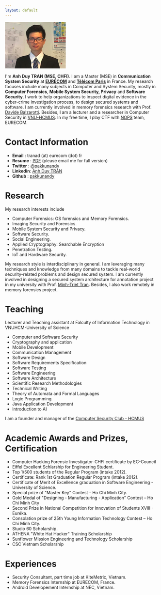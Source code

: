 ```yaml
---
layout: default
---
```


![Avatar](./assets/images/avatar.png)

I'm **Anh Duy TRAN (MSE, CHFI)**. I am a Master (MSE) in **Communication System Security** at [**EURECOM**](https://www.eurecom.fr/en) and [**Télécom Paris**](https://www.telecom-paris.fr/en/home) in France. My research focuses include many subjects in Computer and System Security, mostly in **Computer Forensics**, **Mobile System Security, Privacy** and **Software Security**. I work to help organizations to inspect digital evidence in the cyber-crime investigation process, to design secured systems and software. I am currently involved in memory forensics research with Prof. [Davide Balzarotti](http://s3.eurecom.fr/~balzarot/). Besides, I am a lecturer and a researcher in Computer Security in [VNU-HCMUS](https://en.hcmus.edu.vn/). In my free time, I play CTF with [NOPS](http://www.s3.eurecom.fr/nops/index.html) team, EURECOM. 

# Contact Information
* **Email**   : tranad (at) eurecom (dot) fr
* **Resume**  : [PDF](./assets/pdf/Anh-Duy-Tran-CV.pdf) (please email me for full version)
* **Twitter** : [@pakkunandy](https://twitter.com/pakkunandy)
* **Linkedin**: [Anh Duy TRAN](https://www.linkedin.com/in/anh-duy-tran/)
* **Github**  : [pakkunandy](https://github.com/pakkunandy)

# Research
My research interests include

* Computer Forensics: OS forensics and Memory Forensics.
* Imaging Security and Forensics.
* Mobile System Security and Privacy.
* Software Security.
* Social Engineering.
* Applied Cryptography: Searchable Encryption
* Penetration Testing.
* IoT and Hardware Security.

My research style is interdisciplinary in general. I am leveraging many techniques and knowledge from many domains to tackle real-world security-related problems and design secured system. I am currently involved in designing a secured system architecture for annotation project in my university with Prof. [Minh-Triet Tran](https://www.fit.hcmus.edu.vn/~tmtriet/). Besides, I also work remotely in memory forensics project.

# Teaching

Lecturer and Teaching assistant at Falculty of Information Technology in VNUHCM-University of Science
* Computer and Software Security
* Cryptography and application
* Mobile Development
* Communication Management
* Software Design
* Software Requirements Specification 
* Software Testing 
* Software Engineering
* Software Architecture
* Scientific Research Methodologies
* Technical Writing
* Theory of Automata and Formal Languages
* Logic Programming
* Java Application Development
* Introduction to AI

I am a founder and manager of the [Computer Security Club - HCMUS](https://www.facebook.com/hcmus.compsec.club)
# Academic Awards and Prizes, Certification
* Computer Hacking Forensic Investigator-CHFI certificate by EC-Council 
* Eiffel Excellent Schlarship for Engineering Student.
* Top 1/500 students of the Regular Program (intake 2012).
* Certificate: Rank 1st Graduation Regular Program (intake 2012).
* Certificate of Merit of Excellence graduation in Software Engineering - University of Science.
* Special prize of "Master Key" Contest - Ho Chi Minh City.
* Gold Medal of "Designing - Manufacturing - Application" Contest – Ho Chi Minh City
* Second Prize in National Competition for Innovation of Students XVIII - Euréka.
* Consolation prize of 25th Young Information Technology Contest – Ho Chi Minh City.
* Studio 60 Scholarship.
* ATHENA "White Hat Hacker" Training Scholarship
* Sunflower Mission Engineering and Technology Scholarship
* CSC Vietnam Scholarship

# Experiences
* Security Consultant, part time job at KiteMetric, Vietnam.
* Memory Forensics Internship at EURECOM, France.
* Android Developement Internship at NEC, Vietnam.
